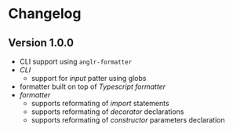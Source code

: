 # Changelog

## Version 1.0.0

- CLI support using `anglr-formatter`
- *CLI*
    - support for *input* patter using globs
- formatter built on top of *Typescript formatter*
- *formatter*
    - supports reformating of *import* statements
    - supports reformating of *decorator* declarations
    - supports reformating of *constructor* parameters declaration
